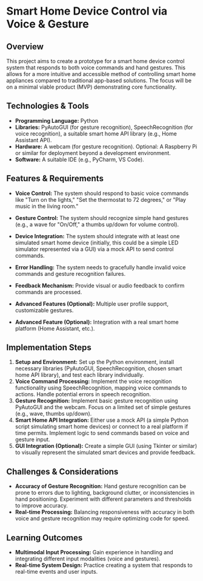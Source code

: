 # Smart Home Device Control via Voice & Gesture

## Overview

This project aims to create a prototype for a smart home device control system that responds to both voice commands and hand gestures.  This allows for a more intuitive and accessible method of controlling smart home appliances compared to traditional app-based solutions.  The focus will be on a minimal viable product (MVP) demonstrating core functionality.

## Technologies & Tools

- **Programming Language:** Python
- **Libraries:** PyAutoGUI (for gesture recognition), SpeechRecognition (for voice recognition), a suitable smart home API library (e.g., Home Assistant API).
- **Hardware:**  A webcam (for gesture recognition).  Optional:  A Raspberry Pi or similar for deployment beyond a development environment.
- **Software:**  A suitable IDE (e.g., PyCharm, VS Code).


## Features & Requirements

- **Voice Control:**  The system should respond to basic voice commands like "Turn on the lights," "Set the thermostat to 72 degrees," or "Play music in the living room."
- **Gesture Control:**  The system should recognize simple hand gestures (e.g., a wave for "On/Off," a thumbs up/down for volume control).
- **Device Integration:**  The system should integrate with at least one simulated smart home device (initially, this could be a simple LED simulator represented via a GUI) via a mock API to send control commands.
- **Error Handling:** The system needs to gracefully handle invalid voice commands and gesture recognition failures.
- **Feedback Mechanism:** Provide visual or audio feedback to confirm commands are processed.


- **Advanced Features (Optional):**  Multiple user profile support, customizable gestures.
- **Advanced Feature (Optional):**  Integration with a real smart home platform (Home Assistant, etc.).


## Implementation Steps

1. **Setup and Environment:** Set up the Python environment, install necessary libraries (PyAutoGUI, SpeechRecognition, chosen smart home API library), and test each library individually.
2. **Voice Command Processing:** Implement the voice recognition functionality using SpeechRecognition, mapping voice commands to actions.  Handle potential errors in speech recognition.
3. **Gesture Recognition:** Implement basic gesture recognition using PyAutoGUI and the webcam.  Focus on a limited set of simple gestures (e.g., wave, thumbs up/down).
4. **Smart Home API Integration:**  Either use a mock API (a simple Python script simulating smart home devices) or connect to a real platform if time permits. Implement logic to send commands based on voice and gesture input.
5. **GUI Integration (Optional):** Create a simple GUI (using Tkinter or similar) to visually represent the simulated smart devices and provide feedback.

## Challenges & Considerations

- **Accuracy of Gesture Recognition:** Hand gesture recognition can be prone to errors due to lighting, background clutter, or inconsistencies in hand positioning. Experiment with different parameters and thresholds to improve accuracy.
- **Real-time Processing:**  Balancing responsiveness with accuracy in both voice and gesture recognition may require optimizing code for speed.


## Learning Outcomes

- **Multimodal Input Processing:** Gain experience in handling and integrating different input modalities (voice and gestures).
- **Real-time System Design:** Practice creating a system that responds to real-time events and user inputs.

